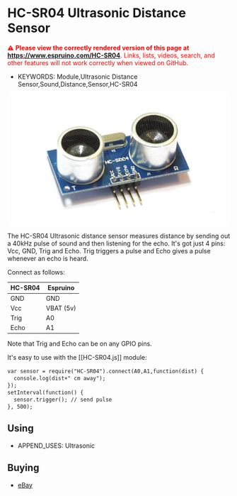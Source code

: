 <!--- Copyright (c) 2013 Gordon Williams, Pur3 Ltd. See the file LICENSE for copying permission. -->
HC-SR04 Ultrasonic Distance Sensor
=========

<span style="color:red">:warning: **Please view the correctly rendered version of this page at https://www.espruino.com/HC-SR04**. Links, lists, videos, search, and other features will not work correctly when viewed on GitHub.</span>

* KEYWORDS: Module,Ultrasonic Distance Sensor,Sound,Distance,Sensor,HC-SR04

![Ultrasonic Distance Sensor](HC-SR04/module.jpg)

The HC-SR04 Ultrasonic distance sensor measures distance by sending out a 40kHz pulse of sound and then listening for the echo. It's got just 4 pins: Vcc, GND, Trig and Echo. Trig triggers a pulse and Echo gives a pulse whenever an echo is heard.

Connect as follows:

| HC-SR04 | Espruino   |
| ------- | ---------- |
| GND     | GND        |
| Vcc     | VBAT (5v)  | 
| Trig    | A0         |
| Echo    | A1         |

Note that Trig and Echo can be on any GPIO pins.

It's easy to use with the [[HC-SR04.js]] module:

```
var sensor = require("HC-SR04").connect(A0,A1,function(dist) {
  console.log(dist+" cm away");
});
setInterval(function() {
  sensor.trigger(); // send pulse
}, 500);
```

Using 
-----

* APPEND_USES: Ultrasonic

Buying
-----

* [eBay](http://www.ebay.com/sch/i.html?_nkw=HC-SR04)
